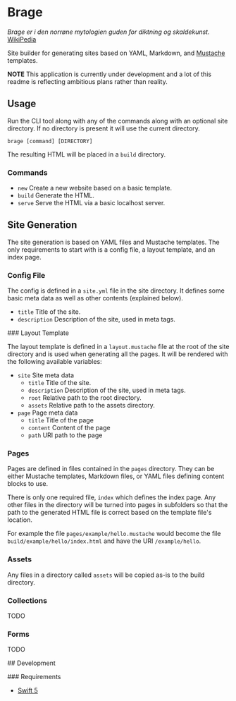 # Brage

_Brage er i den norrøne mytologien guden for diktning og skaldekunst._ [WikiPedia](https://no.wikipedia.org/wiki/Brage)

Site builder for generating sites based on YAML, Markdown, and [Mustache](https://mustache.github.io/) templates.

**NOTE** This application is currently under development and a lot of this readme is reflecting ambitious plans rather than reality.

## Usage

Run the CLI tool along with any of the commands along with an optional site directory. If no directory is present it will use the current directory.

```shell
brage [command] [DIRECTORY]
```

The resulting HTML will be placed in a `build` directory.

### Commands

* `new` Create a new website based on a basic template.
* `build` Generate the HTML.
* `serve` Serve the HTML via a basic localhost server.

## Site Generation

The site generation is based on YAML files and Mustache templates. The only requirements to start with is a config file, a layout template, and an index page.

### Config File

The config is defined in a `site.yml` file in the site directory. It defines some basic meta data as well as other contents (explained below).

* `title` Title of the site.
* `description` Description of the site, used in meta tags.

### Layout Template

The layout template is defined in a `layout.mustache` file at the root of the site directory and is used when generating all the pages. It will be rendered with the following available variables:

* `site` Site meta data
  * `title` Title of the site.
  * `description` Description of the site, used in meta tags.
  * `root` Relative path to the root directory.
  * `assets` Relative path to the assets directory.
* `page` Page meta data
  * `title` Title of the page
  * `content` Content of the page
  * `path` URI path to the page

### Pages

Pages are defined in files contained in the `pages` directory. They can be either Mustache templates, Markdown files, or YAML files defining content blocks to use.

There is only one required file, `index` which defines the index page. Any other files in the directory will be turned into pages in subfolders so that the path to the generated HTML file is correct based on the template file's location.

For example the file `pages/example/hello.mustache` would become the file `build/example/hello/index.html` and have the URI `/example/hello`.

### Assets

Any files in a directory called `assets` will be copied as-is to the build directory.

### Collections

TODO

### Forms

TODO

## Development

### Requirements

* [Swift 5](https://swift.org/)
